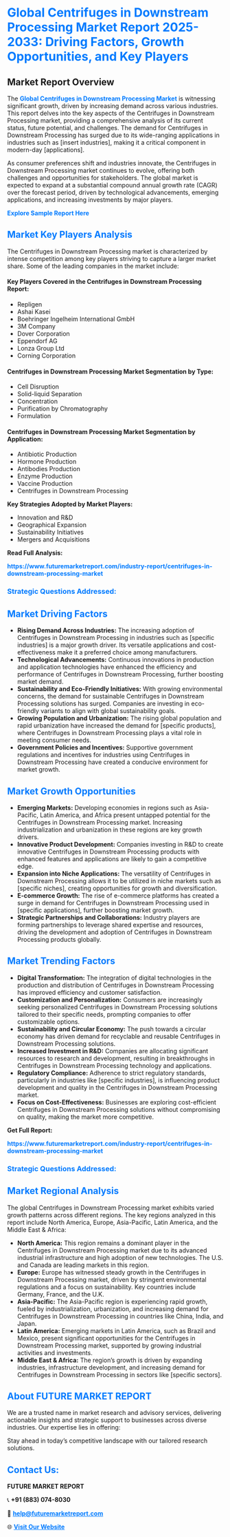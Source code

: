 <h1 style="color: #007BFF;">Global Centrifuges in Downstream Processing Market Report 2025-2033: Driving Factors, Growth Opportunities, and Key Players</h1>

<section id="overview">
<h2>Market Report Overview</h2>
<p>The <a href="https://www.futuremarketreport.com/industry-report/centrifuges-in-downstream-processing-market" style="color: #007BFF; text-decoration: none;"><strong>Global Centrifuges in Downstream Processing Market</strong></a> is witnessing significant growth, driven by increasing demand across various industries. This report delves into the key aspects of the Centrifuges in Downstream Processing market, providing a comprehensive analysis of its current status, future potential, and challenges. The demand for Centrifuges in Downstream Processing has surged due to its wide-ranging applications in industries such as [insert industries], making it a critical component in modern-day [applications].</p>
<p>As consumer preferences shift and industries innovate, the Centrifuges in Downstream Processing market continues to evolve, offering both challenges and opportunities for stakeholders. The global market is expected to expand at a substantial compound annual growth rate (CAGR) over the forecast period, driven by technological advancements, emerging applications, and increasing investments by major players.</p>
</section>

<section id="overview">
<p><a href="https://www.futuremarketreport.com/request-sample/reportId=128642" style="color: #007BFF; text-decoration: none;"><strong>Explore Sample Report Here</strong></a></p>
</section>

<section id="key-players">
<h2 style="color: #007BFF;">Market Key Players Analysis</h2>
<p>The Centrifuges in Downstream Processing market is characterized by intense competition among key players striving to capture a larger market share. Some of the leading companies in the market include:</p>
<h4>Key Players Covered in the Centrifuges in Downstream Processing Report:</h4>
<ul><li>Repligen</li><li>Ashai Kasei</li><li>Boehringer Ingelheim International GmbH</li><li>3M Company</li><li>Dover Corporation</li><li>Eppendorf AG</li><li>Lonza Group Ltd</li><li>Corning Corporation</li></ul>
<h4>Centrifuges in Downstream Processing Market Segmentation by Type:</h4>
<ul><li>Cell Disruption</li><li>Solid-liquid Separation</li><li>Concentration</li><li>Purification by Chromatography</li><li>Formulation</li></ul>

<h4>Centrifuges in Downstream Processing Market Segmentation by Application:</h4>
<ul><li>Antibiotic Production</li><li>Hormone Production</li><li>Antibodies Production</li><li>Enzyme Production</li><li>Vaccine Production</li><li>Centrifuges in Downstream Processing</li></ul>
<p><strong>Key Strategies Adopted by Market Players:</strong></p>
<ul>
<li>Innovation and R&D</li>
<li>Geographical Expansion</li>
<li>Sustainability Initiatives</li>
<li>Mergers and Acquisitions</li>
</ul>
</section>

<section>
<p><strong>Read Full Analysis: </strong></p><a href="https://www.futuremarketreport.com/industry-report/centrifuges-in-downstream-processing-market" style="color: #007BFF; text-decoration: none;"><strong>https://www.futuremarketreport.com/industry-report/centrifuges-in-downstream-processing-market</strong></a>
<h3 style="color: #007BFF;">Strategic Questions Addressed:</h3>
</section>

<section id="driving-factors">
<h2 style="color: #007BFF;">Market Driving Factors</h2>
<ul>
<li><strong>Rising Demand Across Industries:</strong> The increasing adoption of Centrifuges in Downstream Processing in industries such as [specific industries] is a major growth driver. Its versatile applications and cost-effectiveness make it a preferred choice among manufacturers.</li>
<li><strong>Technological Advancements:</strong> Continuous innovations in production and application technologies have enhanced the efficiency and performance of Centrifuges in Downstream Processing, further boosting market demand.</li>
<li><strong>Sustainability and Eco-Friendly Initiatives:</strong> With growing environmental concerns, the demand for sustainable Centrifuges in Downstream Processing solutions has surged. Companies are investing in eco-friendly variants to align with global sustainability goals.</li>
<li><strong>Growing Population and Urbanization:</strong> The rising global population and rapid urbanization have increased the demand for [specific products], where Centrifuges in Downstream Processing plays a vital role in meeting consumer needs.</li>
<li><strong>Government Policies and Incentives:</strong> Supportive government regulations and incentives for industries using Centrifuges in Downstream Processing have created a conducive environment for market growth.</li>
</ul>
</section>

<section id="growth-opportunities">
<h2 style="color: #007BFF;">Market Growth Opportunities</h2>
<ul>
<li><strong>Emerging Markets:</strong> Developing economies in regions such as Asia-Pacific, Latin America, and Africa present untapped potential for the Centrifuges in Downstream Processing market. Increasing industrialization and urbanization in these regions are key growth drivers.</li>
<li><strong>Innovative Product Development:</strong> Companies investing in R&D to create innovative Centrifuges in Downstream Processing products with enhanced features and applications are likely to gain a competitive edge.</li>
<li><strong>Expansion into Niche Applications:</strong> The versatility of Centrifuges in Downstream Processing allows it to be utilized in niche markets such as [specific niches], creating opportunities for growth and diversification.</li>
<li><strong>E-commerce Growth:</strong> The rise of e-commerce platforms has created a surge in demand for Centrifuges in Downstream Processing used in [specific applications], further boosting market growth.</li>
<li><strong>Strategic Partnerships and Collaborations:</strong> Industry players are forming partnerships to leverage shared expertise and resources, driving the development and adoption of Centrifuges in Downstream Processing products globally.</li>
</ul>
</section>

<section id="trending-factors">
<h2 style="color: #007BFF;">Market Trending Factors</h2>
<ul>
<li><strong>Digital Transformation:</strong> The integration of digital technologies in the production and distribution of Centrifuges in Downstream Processing has improved efficiency and customer satisfaction.</li>
<li><strong>Customization and Personalization:</strong> Consumers are increasingly seeking personalized Centrifuges in Downstream Processing solutions tailored to their specific needs, prompting companies to offer customizable options.</li>
<li><strong>Sustainability and Circular Economy:</strong> The push towards a circular economy has driven demand for recyclable and reusable Centrifuges in Downstream Processing solutions.</li>
<li><strong>Increased Investment in R&D:</strong> Companies are allocating significant resources to research and development, resulting in breakthroughs in Centrifuges in Downstream Processing technology and applications.</li>
<li><strong>Regulatory Compliance:</strong> Adherence to strict regulatory standards, particularly in industries like [specific industries], is influencing product development and quality in the Centrifuges in Downstream Processing market.</li>
<li><strong>Focus on Cost-Effectiveness:</strong> Businesses are exploring cost-efficient Centrifuges in Downstream Processing solutions without compromising on quality, making the market more competitive.</li>
</ul>
</section>

<section>
<p><strong>Get Full Report: </strong></p><a href="https://www.futuremarketreport.com/industry-report/centrifuges-in-downstream-processing-market" style="color: #007BFF; text-decoration: none;"><strong>https://www.futuremarketreport.com/industry-report/centrifuges-in-downstream-processing-market</strong></a>
<h3 style="color: #007BFF;">Strategic Questions Addressed:</h3>
</section>


<section id="regional-analysis">
<h2 style="color: #007BFF;">Market Regional Analysis</h2>
<p>The global Centrifuges in Downstream Processing market exhibits varied growth patterns across different regions. The key regions analyzed in this report include North America, Europe, Asia-Pacific, Latin America, and the Middle East & Africa:</p>
<ul>
<li><strong>North America:</strong> This region remains a dominant player in the Centrifuges in Downstream Processing market due to its advanced industrial infrastructure and high adoption of new technologies. The U.S. and Canada are leading markets in this region.</li>
<li><strong>Europe:</strong> Europe has witnessed steady growth in the Centrifuges in Downstream Processing market, driven by stringent environmental regulations and a focus on sustainability. Key countries include Germany, France, and the U.K.</li>
<li><strong>Asia-Pacific:</strong> The Asia-Pacific region is experiencing rapid growth, fueled by industrialization, urbanization, and increasing demand for Centrifuges in Downstream Processing in countries like China, India, and Japan.</li>
<li><strong>Latin America:</strong> Emerging markets in Latin America, such as Brazil and Mexico, present significant opportunities for the Centrifuges in Downstream Processing market, supported by growing industrial activities and investments.</li>
<li><strong>Middle East & Africa:</strong> The region’s growth is driven by expanding industries, infrastructure development, and increasing demand for Centrifuges in Downstream Processing in sectors like [specific sectors].</li>
</ul>
</section>

<footer>
<h2 style="color: #007BFF;">About FUTURE MARKET REPORT</h2>
<p>We are a trusted name in market research and advisory services, delivering actionable insights and strategic support to businesses across diverse industries. Our expertise lies in offering:</p>

<p>Stay ahead in today’s competitive landscape with our tailored research solutions.</p>

<h2 style="color: #007BFF;">Contact Us:</h2>
<p><strong>FUTURE MARKET REPORT</strong></p>
<p>📞 <strong>+91 (883) 074-8030</strong></p>
<p>📧 <strong><a href="mailto:help@futuremarketreport.com" style="color: #007BFF;">help@futuremarketreport.com</a></strong></p>
<p>🌐 <strong><a href="https://www.futuremarketreport.com/" style="color: #007BFF;">Visit Our Website</a></strong></p>
</footer>